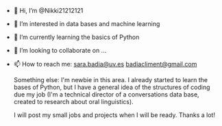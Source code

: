 - 👋 Hi, I’m @Nikki21212121
- 👀 I’m interested in data bases and machine learning
- 🌱 I’m currently learning the basics of Python
- 💞️ I’m looking to collaborate on ...
- 📫 How to reach me:
        sara.badia@uv.es
        badiacliment@gmail.com

  Something else: I'm newbie in this area. I already started to learn the bases of Python, but I have a general idea
  of the structures of coding due my job (I'm a technical director of a conversations data base, created to research about
  oral linguistics).

  I will post my small jobs and projects when I will be ready. Thanks a lot!

<!---
Nikki21212121/Nikki21212121 is a ✨ special ✨ repository because its `README.md` (this file) appears on your GitHub profile.
You can click the Preview link to take a look at your changes.
--->
